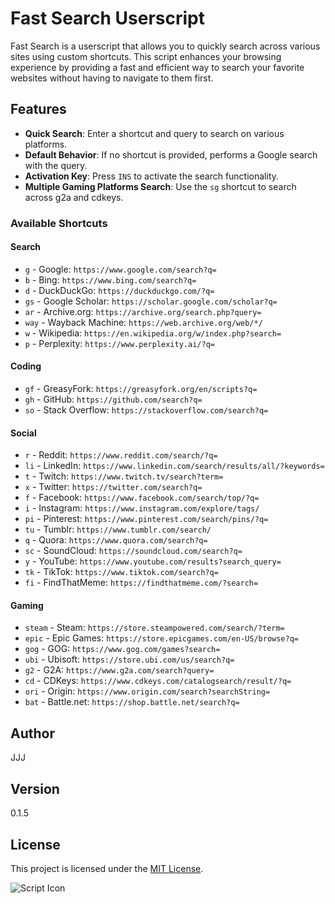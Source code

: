 # Fast Search Userscript

Fast Search is a userscript that allows you to quickly search across various sites using custom shortcuts. This script enhances your browsing experience by providing a fast and efficient way to search your favorite websites without having to navigate to them first.

## Features

- **Quick Search**: Enter a shortcut and query to search on various platforms.
- **Default Behavior**: If no shortcut is provided, performs a Google search with the query.
- **Activation Key**: Press `INS` to activate the search functionality.
- **Multiple Gaming Platforms Search**: Use the `sg` shortcut to search across g2a and cdkeys.

### Available Shortcuts

#### Search
- `g` - Google: `https://www.google.com/search?q=`
- `b` - Bing: `https://www.bing.com/search?q=`
- `d` - DuckDuckGo: `https://duckduckgo.com/?q=`
- `gs` - Google Scholar: `https://scholar.google.com/scholar?q=`
- `ar` - Archive.org: `https://archive.org/search.php?query=`
- `way` - Wayback Machine: `https://web.archive.org/web/*/`
- `w` - Wikipedia: `https://en.wikipedia.org/w/index.php?search=`
- `p` - Perplexity: `https://www.perplexity.ai/?q=`

#### Coding
- `gf` - GreasyFork: `https://greasyfork.org/en/scripts?q=`
- `gh` - GitHub: `https://github.com/search?q=`
- `so` - Stack Overflow: `https://stackoverflow.com/search?q=`

#### Social
- `r` - Reddit: `https://www.reddit.com/search/?q=`
- `li` - LinkedIn: `https://www.linkedin.com/search/results/all/?keywords=`
- `t` - Twitch: `https://www.twitch.tv/search?term=`
- `x` - Twitter: `https://twitter.com/search?q=`
- `f` - Facebook: `https://www.facebook.com/search/top/?q=`
- `i` - Instagram: `https://www.instagram.com/explore/tags/`
- `pi` - Pinterest: `https://www.pinterest.com/search/pins/?q=`
- `tu` - Tumblr: `https://www.tumblr.com/search/`
- `q` - Quora: `https://www.quora.com/search?q=`
- `sc` - SoundCloud: `https://soundcloud.com/search?q=`
- `y` - YouTube: `https://www.youtube.com/results?search_query=`
- `tk` - TikTok: `https://www.tiktok.com/search?q=`
- `fi` - FindThatMeme: `https://findthatmeme.com/?search=`

#### Gaming
- `steam` - Steam: `https://store.steampowered.com/search/?term=`
- `epic` - Epic Games: `https://store.epicgames.com/en-US/browse?q=`
- `gog` - GOG: `https://www.gog.com/games?search=`
- `ubi` - Ubisoft: `https://store.ubi.com/us/search?q=`
- `g2` - G2A: `https://www.g2a.com/search?query=`
- `cd` - CDKeys: `https://www.cdkeys.com/catalogsearch/result/?q=`
- `ori` - Origin: `https://www.origin.com/search?searchString=`
- `bat` - Battle.net: `https://shop.battle.net/search?q=`

## Author

JJJ

## Version

0.1.5

## License

This project is licensed under the [MIT License](https://choosealicense.com/licenses/mit/).

![Script Icon](https://th.bing.com/th/id/OIG4.Zgw8Ep_gbQoBnQO33DyS?pid=ImgGn)